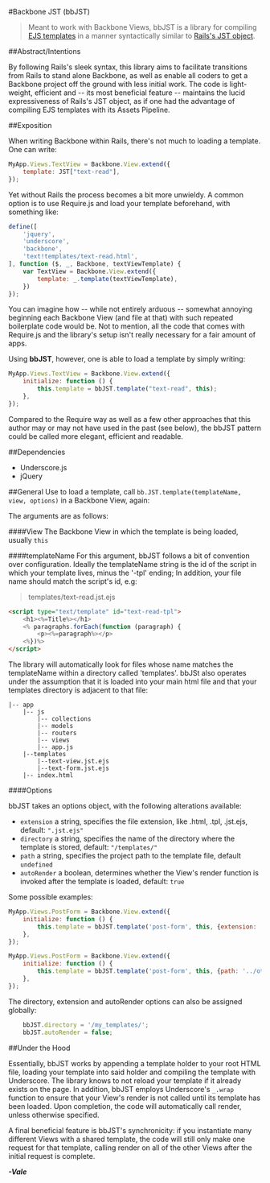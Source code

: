 #Backbone JST  (bbJST)

> Meant to work with Backbone Views, bbJST is a library for compiling [EJS templates](http://ejs.co/) in a manner syntactically similar to [Rails's JST object](https://github.com/rails/sprockets).


##Abstract/Intentions 

By following Rails's sleek syntax, this library aims to facilitate transitions from Rails to stand alone Backbone, as well as enable all coders to get a Backbone project off the ground with less initial work.
The code is light-weight, efficient and -- its most beneficial feature -- maintains the lucid expressiveness of Rails's JST object, as if one had the advantage of compiling EJS templates with its Assets Pipeline. 


##Exposition 

When writing Backbone within Rails, there's not much to loading a template. One can write:

```javascript
MyApp.Views.TextView = Backbone.View.extend({
    template: JST["text-read"],    
});
```

Yet without Rails the process becomes a bit more unwieldy. A common option is to use Require.js and load your template beforehand, with something like:

```javascript
define([
	'jquery',
	'underscore',
	'backbone',
	'text!templates/text-read.html',
], function ($, _, Backbone, textViewTemplate) {
	var TextView = Backbone.View.extend({
		template: _.template(textViewTemplate),        
    })
});
```

You can imagine how -- while not entirely arduous -- somewhat annoying beginning each Backbone View (and file at that) with such repeated boilerplate code would be. Not to mention, all the code that comes with Require.js and the library's setup isn't really necessary for a fair amount of apps. 

Using **bbJST**, however, one is able to load a template by simply writing: 

```javascript
MyApp.Views.TextView = Backbone.View.extend({
    initialize: function () {
        this.template = bbJST.template("text-read", this);
    },
});
```

Compared to the Require way as well as a few other approaches that this author may or may not have used in the past (see below), the bbJST pattern could be called more elegant, efficient and readable. 

##Dependencies
- Underscore.js
- jQuery

##General Use 
to load a template, call `bb.JST.template(templateName, view, options)` in a Backbone View, again: 

The arguments are as follows:

####View 
The Backbone View in which the template is being loaded, usually `this`

####templateName
For this argument, bbJST follows a bit of convention over configuration. Ideally the templateName string
is the id of the script in which your template lives, minus the '-tpl' ending;
In addition, your file name should match the script's id, e.g:

> templates/text-read.jst.ejs

```html
<script type="text/template" id="text-read-tpl">
    <h1><%=Title%></h1>
    <% paragraphs.forEach(function (paragraph) {
        <p><%=paragraph%></p>    
    <%})%>
</script>
```

The library will automatically look for files whose name matches the templateName within a directory called 'templates'. bbJSt also operates under the assumption that it is loaded into your main html file and that your templates directory is adjacent to that file:

```
|-- app
    |-- js
        |-- collections
        |-- models
        |-- routers
        |-- views
        |-- app.js
    |--templates
        |--text-view.jst.ejs
        |--text-form.jst.ejs
    |-- index.html
```


####Options

bbJST takes an options object, with the following alterations available: 

- `extension`   a string, specifies the file extension, like .html, .tpl, .jst.ejs, default: `".jst.ejs"`
- `directory`   a string, specifies the name of the directory where the template is stored, default: `"/templates/"`
- `path` a string, specifies the project path to the template file, default `undefined`
- `autoRender` a boolean, determines whether the View's render function is invoked after the template is loaded, default: `true`


Some possible examples:

```javascript
MyApp.Views.PostForm = Backbone.View.extend({
    initialize: function () {
        this.template = bbJST.template('post-form', this, {extension: '.html', directory: './my_templates/post_templates/'});
    },
});
```

```javascript
MyApp.Views.PostForm = Backbone.View.extend({
    initialize: function () {
        this.template = bbJST.template('post-form', this, {path: '../other_templates/weirdly_named_template.html'});
    },
});
```

The directory, extension and autoRender options can also be assigned globally:

```javascript
    bbJST.directory = '/my_templates/';
    bbJST.autoRender = false;
```

##Under the Hood 

Essentially, bbJST works by appending a template holder to your root HTML file, loading your template into said holder and compiling the template with Underscore. The library knows to not reload your template if it already exists on the page. In addition, bbJST employs Underscore's `_.wrap` function to ensure that your View's render is not called until its template has been loaded. Upon completion, the code will automatically call render, unless otherwise specified.
 
 A final beneficial feature is bbJST's synchronicity: if you instantiate many different Views with a shared template, the code will still only make one request for that template, calling render on all of the other Views after the initial request is complete.  


***-Vale***

